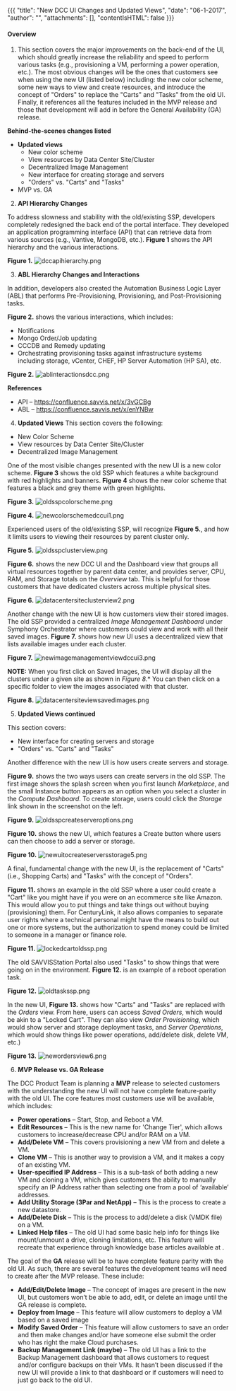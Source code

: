 {{{ "title": "New DCC UI Changes and Updated Views",
"date": "06-1-2017",
"author": "",
"attachments": [],
"contentIsHTML": false
}}}

#### Overview

1. This section covers the major improvements on the back-end of the UI, which should greatly increase the reliability and speed to perform various tasks (e.g., provisioning a VM, performing a power operation, etc.). The most obvious changes will be the ones that customers see when using the new UI (listed below) including: the new color scheme, some new ways to view and create resources, and introduce the concept of "Orders" to replace the "Carts" and "Tasks" from the old UI. Finally, it references all the features included in the MVP release and those that development will add in before the General Availability (GA) release.

**Behind-the-scenes changes listed**
* **Updated views**
	* New color scheme
	* View resources by Data Center Site/Cluster
	* Decentralized Image Management
	* New interface for creating storage and servers
	* "Orders" vs. "Carts" and "Tasks"
* MVP vs. GA

2. **API Hierarchy Changes**

To address slowness and stability with the old/existing SSP, developers completely redesigned the back end of the portal interface.  They developed an application programming interface (API) that can retrieve data from various sources (e.g., Vantive, MongoDB, etc.). **Figure 1** shows the API hierarchy and the various interactions.

**Figure 1.**
![dccapihierarchy.png](../../dccapihierarchy.png)

3. **ABL Hierarchy Changes and Interactions**

In addition, developers also created the Automation Business Logic Layer (ABL) that performs Pre-Provisioning, Provisioning, and Post-Provisioning tasks.

**Figure 2.** shows the various interactions, which includes:
* Notifications
* Mongo Order/Job updating
* CCCDB and Remedy updating
* Orchestrating provisioning tasks against infrastructure systems including storage, vCenter, CHEF, HP Server Automation (HP SA), etc.

**Figure 2.**
![ablinteractionsdcc.png](../../ablinteractions.png)

**References**
* API – https://confluence.savvis.net/x/3vGCBg
* ABL – https://confluence.savvis.net/x/enYNBw

4. **Updated Views**
This section covers the following:
* New Color Scheme
* View resources by Data Center Site/Cluster
* Decentralized Image Management

One of the most visible changes presented with the new UI is a new color scheme. **Figure 3** shows the old SSP which features a white background with red highlights and banners. **Figure 4** shows the new color scheme that features a black and grey theme with green highlights.

**Figure 3.**
![oldsspcolorscheme.png](../../oldsspcolorscheme.png)

**Figure 4.**
![newcolorschemedccui1.png](../../newcolorschemedccui1.png)

Experienced users of the old/existing SSP, will recognize **Figure 5.**, and how it limits users to viewing their resources by parent cluster only.

**Figure 5.**
![oldsspclusterview.png](../../oldsspclusterview.png)

**Figure 6.** shows the new DCC UI and the Dashboard view that groups all virtual resources together by parent data center, and provides server, CPU, RAM, and Storage totals on the *Overview* tab. This is helpful for those customers that have dedicated clusters across multiple physical sites.

**Figure 6.**
![datacentersiteclusterview2.png](../../datacentersiteclusterview2.png)

 Another change with the new UI is how customers view their stored images.  The old SSP provided a centralized *Image Management Dashboard* under Symphony Orchestrator where customers could view and work with all their saved images. **Figure 7.** shows how new UI uses a decentralized view that lists available images under each cluster.

**Figure 7.**
![newimagemanagementviewdccui3.png](../../newimagemanagementviewdccui3.png)

**NOTE:** When you first click on Saved Images, the UI will display all the clusters under a given site as shown in *Figure 8.** You can then click on a specific folder to view the images associated with that cluster.

**Figure 8.**
![datacentersiteviewsavedimages.png](../../datacentersiteviewsavedimages.png)

5. **Updated Views continued**

This section covers:
* New interface for creating servers and storage
* "Orders" vs. "Carts" and "Tasks"

Another difference with the new UI is how users create servers and storage.  

**Figure 9.** shows the two ways users can create servers in the old SSP. The first image shows the splash screen when you first launch *Marketplace*, and the small Instance button appears as an option when you select a cluster in the *Compute Dashboard*. To create storage, users could click the *Storage* link shown in the screenshot on the left.

**Figure 9.**
![oldsspcreateserveroptions.png](../../oldsspcreateserveroptions.png)

**Figure 10.** shows the new UI, which features a Create button where users can then choose to add a server or storage.

**Figure 10.**
![newuitocreateserversstorage5.png](../../newuitocreateserversstorage5.png)

A final, fundamental change with the new UI, is the replacement of "Carts" (i.e., Shopping Carts) and "Tasks" with the concept of "Orders".

**Figure 11.** shows an example in the old SSP where a user could create a "Cart" like you might have if you were on an ecommerce site like Amazon.  This would allow you to put things and take things out without buying (provisioning) them. For CenturyLink, it also allows companies to separate user rights where a technical personal might have the means to build out one or more systems, but the authorization to spend money could be limited to someone in a manager or finance role.

**Figure 11.**
![lockedcartoldssp.png](../../lockedcartoldssp.png)

The old SAVVISStation Portal also used "Tasks" to show things that were going on in the environment. **Figure 12.** is an example of a reboot operation task.

**Figure 12.**
![oldtaskssp.png](../../oldtaskssp.png)

In the new UI, **Figure 13.** shows how "Carts" and "Tasks" are replaced with the *Orders* view. From here, users can access *Saved Orders*, which would be akin to a "Locked Cart". They can also view *Order Provisioning*, which would show server and storage deployment tasks, and *Server Operations*, which would show things like power operations, add/delete disk, delete VM, etc.)

**Figure 13.**
![newordersview6.png](../../newordersview6.png)

6. **MVP Release vs. GA Release**

The DCC Product Team is planning a **MVP** release to selected customers with the understanding the new UI will not have complete feature-parity with the old UI. The core features most customers use will be available, which includes:

* **Power operations** – Start, Stop, and Reboot a VM.
* **Edit Resources** – This is the new name for 'Change Tier', which allows customers to increase/decrease CPU and/or RAM on a VM.
* **Add/Delete VM** – This covers provisioning a new VM from and delete a VM.
* **Clone VM** – This is another way to provision a VM, and it makes a copy of an existing VM.
* **User-specified IP Address** – This is a sub-task of both adding a new VM and cloning a VM, which gives customers the ability to manually specify an IP Address rather than selecting one from a pool of ‘available’ addresses.
* **Add Utility Storage (3Par and NetApp)** – This is the process to create a new datastore.
* **Add/Delete Disk** – This is the process to add/delete a disk (VMDK file) on a VM.
* **Linked Help files** – The old UI had some basic help info for things like mount/unmount a drive, cloning limitations, etc.  This feature will recreate that experience through knowledge base articles available at [](/knowledge-base/).

The goal of the **GA** release will be to have complete feature parity with the old UI.  As such, there are several features the development teams will need to create after the MVP release. These include:

* **Add/Edit/Delete Image** – The concept of images are present in the new UI, but customers won’t be able to add, edit, or delete an image until the GA release is complete.
* **Deploy from Image** – This feature will allow customers to deploy a VM based on a saved image
* **Modify Saved Order** – This feature will allow customers to save an order and then make changes and/or have someone else submit the order who has right the make Cloud purchases.
* **Backup Management Link (maybe)** – The old UI has a link to the Backup Management dashboard that allows customers to request and/or configure backups on their VMs. It hasn’t been discussed if the new UI will provide a link to that dashboard or if customers will need to just go back to the old UI.
